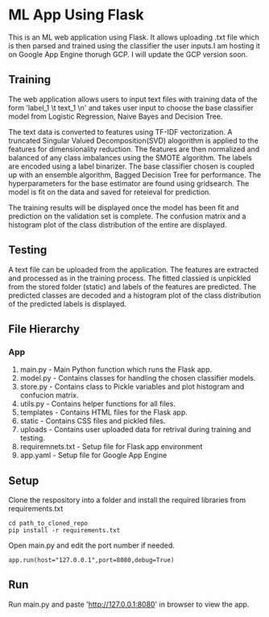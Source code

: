 
# ML App Using Flask

This is an ML web application using Flask. It allows uploading .txt file which is then parsed and trained using the classifier the user inputs.I am hosting it on Google App Engine thorugh GCP. I will update the GCP version soon.

## Training

The web application allows users to input text files with training data of the form 'label_1 \t text_1 \n' and takes user input to choose the base classifier model from Logistic Regression, Naive Bayes and Decision Tree. 

The text data is converted to features using TF-IDF vectorization. A truncated Singular Valued Decomposition(SVD) alogorithm is applied to the features for dimensionality reduction. The features are then normalized and balanced of any class imbalances using the SMOTE algorithm. The labels are encoded using a label binarizer. The base classifier chosen is coupled up with an ensemble algorithm, Bagged Decision Tree for performance. The hyperparameters for the base estimator are found using gridsearch. The model is fit on the data and  saved for reteieval for prediction.

The training results will be displayed once the model has been fit and prediction on the validation set is complete. The confusion matrix and a histogram plot of the class distribution of the entire are displayed.

## Testing

A text file can be uploaded from the application. The features are extracted and processed as in the training process. The fitted classied is unpickled from the stored folder (static) and labels of the features are predicted. The predicted classes are decoded and a histogram plot of the class distribution of the predicted labels is displayed.


## File Hierarchy

### App
1. main.py - Main Python function which runs the Flask app.
2. model.py - Contains classes for handling the chosen classifier models. 
3. store.py - Contains class to Pickle variables and plot histogram and confucion matrix.
4. utils.py - Contains helper functions for all files.
5. templates - Contains HTML files for the Flask app.
6. static - Contains CSS files and pickled files.
7. uploads - Contains user uploaded data for retrival during training and testing.
8. requiremnets.txt - Setup file for Flask app environment
9. app.yaml - Setup file for Google App Engine

## Setup 

Clone the respository into a folder and install the required libraries from requirements.txt

```
cd path_to_cloned_repo
pip install -r requirements.txt
```
Open main.py and edit the port number if needed.

```
app.run(host="127.0.0.1",port=8080,debug=True)
```
## Run

Run main.py and paste 'http://127.0.0.1:8080' in browser to view the app.

